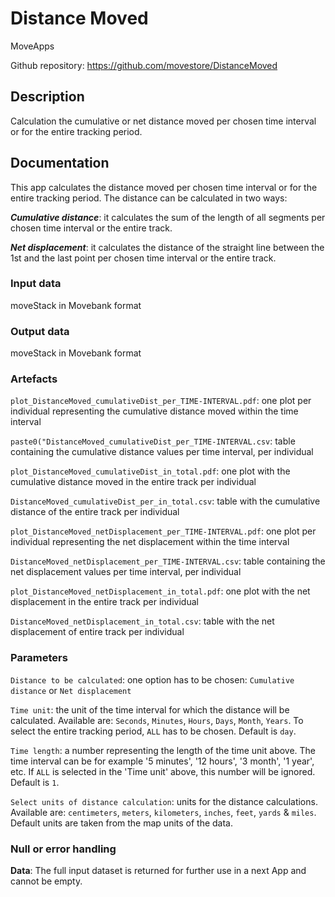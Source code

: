 # Distance Moved

MoveApps

Github repository: https://github.com/movestore/DistanceMoved

## Description
Calculation the cumulative or net distance moved per chosen time interval or for the entire tracking period. 

## Documentation
This app calculates the distance moved per chosen time interval or for the entire tracking period. The distance can be calculated in two ways:

***Cumulative distance***: it calculates the sum of the length of all segments per chosen time interval or the entire track.

***Net displacement***: it calculates the distance of the straight line between the 1st and the last point per chosen time interval or the entire track.


### Input data
moveStack in Movebank format

### Output data
moveStack in Movebank format

### Artefacts
`plot_DistanceMoved_cumulativeDist_per_TIME-INTERVAL.pdf`: one plot per individual representing the cumulative distance moved within the time interval

`paste0("DistanceMoved_cumulativeDist_per_TIME-INTERVAL.csv`: table containing the cumulative distance values per time interval, per individual

`plot_DistanceMoved_cumulativeDist_in_total.pdf`: one plot with the cumulative distance moved in the entire track per individual

`DistanceMoved_cumulativeDist_per_in_total.csv`: table with the cumulative distance of the entire track per individual

 
`plot_DistanceMoved_netDisplacement_per_TIME-INTERVAL.pdf`: one plot per individual representing the net displacement within the time interval

`DistanceMoved_netDisplacement_per_TIME-INTERVAL.csv`: table containing the net displacement values per time interval, per individual

`plot_DistanceMoved_netDisplacement_in_total.pdf`: one plot with the net displacement in the entire track per individual

`DistanceMoved_netDisplacement_in_total.csv`: table with the net displacement of entire track per individual
 

### Parameters
`Distance to be calculated`: one option has to be chosen: `Cumulative distance` or `Net displacement`

`Time unit`: the unit of the time interval for which the distance will be calculated. Available are: `Seconds`, `Minutes`, `Hours`, `Days`, `Month`, `Years`. To select the entire tracking period, `ALL` has to be chosen. Default is `day`.

`Time length`: a number representing the length of the time unit above. The time interval can be for example '5 minutes', '12 hours', '3 month', '1 year', etc. If `ALL` is selected in the 'Time unit' above, this number will be ignored. Default is `1`.

`Select units of distance calculation`: units for the distance calculations. Available are: `centimeters`, `meters`, `kilometers`, `inches`, `feet`, `yards` & `miles`. Default units are taken from the map units of the data. 

### Null or error handling
**Data**: The full input dataset is returned for further use in a next App and cannot be empty.
